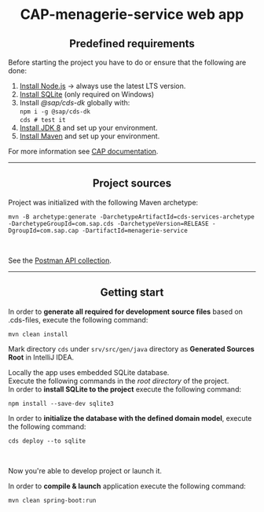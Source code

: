 <h1 align="center"><b>CAP-menagerie-service web app</b></h1>

<h2 align="center">Predefined requirements</h2>
Before starting the project you have to do
or ensure that the following are done: <br>

1. [Install Node.js](https://nodejs.org/)
  → always use the latest LTS version. <br>
2. [Install SQLite](https://sqlite.org/download.html) (only required on Windows) <br>
3. Install *@sap/cds-dk* globally with: <br> 
   `npm i -g @sap/cds-dk` <br>
   `cds # test it`
4. [Install JDK 8](https://www.oracle.com/java/technologies/javase/javase-jdk8-downloads.html) 
   and set up your environment. <br>
5. [Install Maven](https://maven.apache.org/download.cgi)
   and set up your environment. <br>
   
For more information see [CAP documentation](https://cap.cloud.sap/docs/about/).

---

<h2 align="center">Project sources</h2>

Project was initialized with the following Maven archetype:

```shell
mvn -B archetype:generate -DarchetypeArtifactId=cds-services-archetype -DarchetypeGroupId=com.sap.cds -DarchetypeVersion=RELEASE -DgroupId=com.sap.cap -DartifactId=menagerie-service
```
<br>

See the [Postman API collection](https://www.getpostman.com/collections/520471b778b0f77a415c).

---
<h2 align="center">Getting start</h2>

In order to **generate all required for development source files** based on .cds-files,
execute the following command:
```shell
mvn clean install
```

Mark directory `cds` under `srv/src/gen/java` directory
as **Generated Sources Root** in IntelliJ IDEA.

Locally the app uses embedded  SQLite database.<br>
Execute the following commands in the *root directory* of the project.<br>
In order to **install SQLite to the project**
execute the following command:
```shell
npm install --save-dev sqlite3
```

In order to **initialize the database with the defined domain model**,
execute the following command:
```shell
cds deploy --to sqlite
```
<br>

Now you're able to develop project or launch it.

In order to **compile & launch** application execute the following command:
```shell
mvn clean spring-boot:run
```
